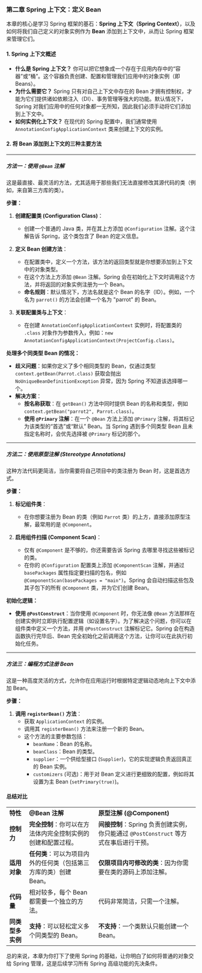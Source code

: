 
### 第二章 Spring 上下文：定义 Bean

本章的核心是学习 Spring 框架的基石：**Spring 上下文（Spring Context）**，以及如何将我们自己定义的对象实例作为 **Bean** 添加到上下文中，从而让 Spring 框架来管理它们。

#### 1. Spring 上下文概述

- **什么是 Spring 上下文？** 你可以把它想象成一个存在于应用内存中的“容器”或“桶”。这个容器负责创建、配置和管理我们应用中的对象实例（即 Beans）。
- **为什么需要它？** Spring 只有对自己上下文中存在的 Bean 才拥有控制权，才能为它们提供诸如依赖注入（DI）、事务管理等强大的功能。默认情况下，Spring 对我们应用中的任何对象都一无所知，因此我们必须手动将它们添加到上下文中。
- **如何实例化上下文？** 在现代的 Spring 配置中，我们通常使用 `AnnotationConfigApplicationContext` 类来创建上下文的实例。

#### 2. 将 Bean 添加到上下文的三种主要方法

---

##### **方法一：使用 `@Bean` 注解**

这是最直接、最灵活的方法，尤其适用于那些我们无法直接修改其源代码的类（例如，来自第三方库的类）。

**步骤：**

1. **创建配置类 (Configuration Class)**：
    
    - 创建一个普通的 Java 类，并在其上方添加 `@Configuration` 注解。这个注解告诉 Spring，这个类包含了 Bean 的定义信息。
2. **定义 Bean 创建方法**：
    
    - 在配置类中，定义一个方法，该方法的返回类型就是你想要添加到上下文中的对象类型。
    - 在这个方法上方添加 `@Bean` 注解。Spring 会在初始化上下文时调用这个方法，并将返回的对象实例注册为一个 Bean。
    - **命名规则**：默认情况下，方法名就是这个 Bean 的名字（ID）。例如，一个名为 `parrot()` 的方法会创建一个名为 "parrot" 的 Bean。
3. **关联配置类与上下文**：
    
    - 在创建 `AnnotationConfigApplicationContext` 实例时，将配置类的 `.class` 对象作为参数传入，例如：`new AnnotationConfigApplicationContext(ProjectConfig.class)`。

**处理多个同类型 Bean 的情况：**

- **歧义问题**：如果你定义了多个相同类型的 Bean，仅通过类型 `context.getBean(Parrot.class)` 获取会抛出 `NoUniqueBeanDefinitionException` 异常，因为 Spring 不知道该选择哪一个。
- **解决方案**：
    - **按名称获取**：在 `getBean()` 方法中同时提供 Bean 的名称和类型，例如 `context.getBean("parrot2", Parrot.class)`。
    - **使用 `@Primary` 注解**：在一个 `@Bean` 方法上添加 `@Primary` 注解，将其标记为该类型的“首选”或“默认” Bean。当 Spring 遇到多个同类型 Bean 且未指定名称时，会优先选择被 `@Primary` 标记的那个。

---

##### **方法二：使用原型注解 (Stereotype Annotations)**

这种方法代码更简洁，当你需要将自己项目中的类注册为 Bean 时，这是首选方式。

**步骤：**

1. **标记组件类**：
    
    - 在你想要注册为 Bean 的类（例如 `Parrot` 类）的上方，直接添加原型注解，最常用的是 `@Component`。
2. **启用组件扫描 (Component Scan)**：
    
    - 仅有 `@Component` 是不够的，你还需要告诉 Spring 去哪里寻找这些被标记的类。
    - 在你的 `@Configuration` 配置类上添加 `@ComponentScan` 注解，并通过 `basePackages` 属性指定要扫描的包名，例如 `@ComponentScan(basePackages = "main")`。Spring 会自动扫描这些包及其子包下的所有 `@Component` 类，并为它们创建 Bean。

**初始化逻辑：**

- **使用 `@PostConstruct`**：当你使用 `@Component` 时，你无法像 `@Bean` 方法那样在创建实例时立即执行配置逻辑（如设置名字）。为了解决这个问题，你可以在组件类中定义一个方法，并用 `@PostConstruct` 注解标记它。Spring 会在构造函数执行完毕后、Bean 完全初始化之前调用这个方法，让你可以在此执行初始化任务。

---

##### **方法三：编程方式注册 Bean**

这是一种高度灵活的方式，允许你在应用运行时根据特定逻辑动态地向上下文中添加 Bean。

**步骤：**

1. **调用 `registerBean()` 方法**：
    - 获取 `ApplicationContext` 的实例。
    - 调用其 `registerBean()` 方法来注册一个新的 Bean。
    - 这个方法的主要参数包括：
        - `beanName`：Bean 的名称。
        - `beanClass`：Bean 的类型。
        - `supplier`：一个供给型接口 (`Supplier`)，它的实现逻辑负责返回真正的 Bean 实例。
        - `customizers` (可选)：用于对 Bean 定义进行更细致的配置，例如将其设置为主 Bean (`setPrimary(true)`)。

#### 总结对比

|            |                                       |                                                           |
| ---------- | ------------------------------------- | --------------------------------------------------------- |
| **特性**     | **@Bean 注解**                          | **原型注解 (@Component)**                                     |
| **控制力**    | **完全控制**：你可以在方法体内完全控制实例的创建和配置过程。      | **间接控制**：Spring 负责创建实例，你只能通过 `@PostConstruct` 等方式在事后进行干预。 |
| **适用对象**   | **任何类**：可以为项目内外的任何类（包括第三方库的类）创建 Bean。 | **仅限项目内可修改的类**：因为你需要在类的源码上添加注解。                           |
| **代码量**    | 相对较多，每个 Bean 都需要一个独立的方法。              | 代码非常简洁，只需一个注解。                                            |
| **同类型多实例** | **支持**：可以轻松定义多个同类型的 Bean。             | **不支持**：一个类默认只能创建一个 Bean。                                 |

总的来说，本章为你打下了使用 Spring 的基础，让你明白了如何将普通的对象交给 Spring 管理，这是后续学习所有 Spring 高级功能的先决条件。